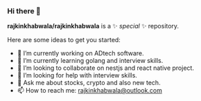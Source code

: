 ### Hi there 👋

**rajkinkhabwala/rajkinkhabwala** is a ✨ _special_ ✨ repository.

Here are some ideas to get you started:

- 🔭 I’m currently working on ADtech software.
- 🌱 I’m currently learning golang and interview skills.
- 👯 I’m looking to collaborate on nestjs and react native project.
- 🤔 I’m looking for help with interview skills.
- 💬 Ask me about stocks, crypto and also new tech.
- 📫 How to reach me: rajkinkhabwala@outlook.com

